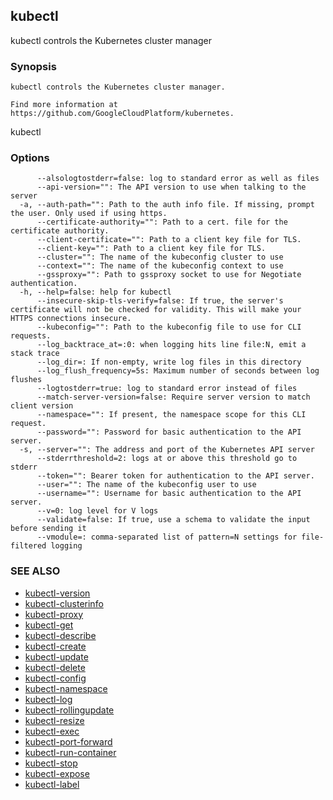 ## kubectl

kubectl controls the Kubernetes cluster manager

### Synopsis

```
kubectl controls the Kubernetes cluster manager.

Find more information at https://github.com/GoogleCloudPlatform/kubernetes.
```

kubectl

### Options

```
      --alsologtostderr=false: log to standard error as well as files
      --api-version="": The API version to use when talking to the server
  -a, --auth-path="": Path to the auth info file. If missing, prompt the user. Only used if using https.
      --certificate-authority="": Path to a cert. file for the certificate authority.
      --client-certificate="": Path to a client key file for TLS.
      --client-key="": Path to a client key file for TLS.
      --cluster="": The name of the kubeconfig cluster to use
      --context="": The name of the kubeconfig context to use
      --gssproxy="": Path to gssproxy socket to use for Negotiate authentication.
  -h, --help=false: help for kubectl
      --insecure-skip-tls-verify=false: If true, the server's certificate will not be checked for validity. This will make your HTTPS connections insecure.
      --kubeconfig="": Path to the kubeconfig file to use for CLI requests.
      --log_backtrace_at=:0: when logging hits line file:N, emit a stack trace
      --log_dir=: If non-empty, write log files in this directory
      --log_flush_frequency=5s: Maximum number of seconds between log flushes
      --logtostderr=true: log to standard error instead of files
      --match-server-version=false: Require server version to match client version
      --namespace="": If present, the namespace scope for this CLI request.
      --password="": Password for basic authentication to the API server.
  -s, --server="": The address and port of the Kubernetes API server
      --stderrthreshold=2: logs at or above this threshold go to stderr
      --token="": Bearer token for authentication to the API server.
      --user="": The name of the kubeconfig user to use
      --username="": Username for basic authentication to the API server.
      --v=0: log level for V logs
      --validate=false: If true, use a schema to validate the input before sending it
      --vmodule=: comma-separated list of pattern=N settings for file-filtered logging
```

### SEE ALSO
* [kubectl-version](kubectl-version.md)
* [kubectl-clusterinfo](kubectl-clusterinfo.md)
* [kubectl-proxy](kubectl-proxy.md)
* [kubectl-get](kubectl-get.md)
* [kubectl-describe](kubectl-describe.md)
* [kubectl-create](kubectl-create.md)
* [kubectl-update](kubectl-update.md)
* [kubectl-delete](kubectl-delete.md)
* [kubectl-config](kubectl-config.md)
* [kubectl-namespace](kubectl-namespace.md)
* [kubectl-log](kubectl-log.md)
* [kubectl-rollingupdate](kubectl-rollingupdate.md)
* [kubectl-resize](kubectl-resize.md)
* [kubectl-exec](kubectl-exec.md)
* [kubectl-port-forward](kubectl-port-forward.md)
* [kubectl-run-container](kubectl-run-container.md)
* [kubectl-stop](kubectl-stop.md)
* [kubectl-expose](kubectl-expose.md)
* [kubectl-label](kubectl-label.md)

